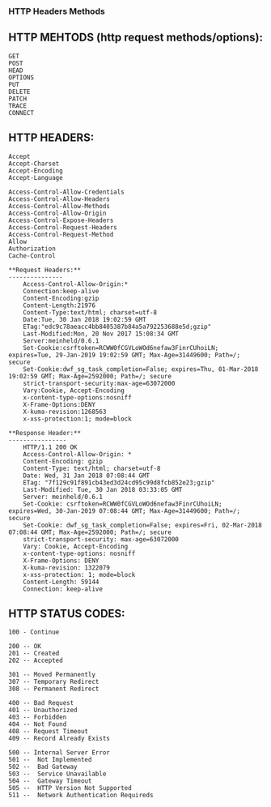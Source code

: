 ### HTTP Headers Methods 




**HTTP MEHTODS (http request methods/options):**
--------------------------------------------
    GET
    POST
    HEAD
    OPTIONS
    PUT
    DELETE
    PATCH
    TRACE
    CONNECT

**HTTP HEADERS:**
-------------
    Accept
    Accept-Charset
    Accept-Encoding
    Accept-Language

    Access-Control-Allow-Credentials
    Access-Control-Allow-Headers
    Access-Control-Allow-Methods
    Access-Control-Allow-Origin
    Access-Control-Expose-Headers
    Access-Control-Request-Headers
    Access-Control-Request-Method
    Allow
    Authorization
    Cache-Control

    **Request Headers:**
    ---------------
        Access-Control-Allow-Origin:*
        Connection:keep-alive
        Content-Encoding:gzip
        Content-Length:21976
        Content-Type:text/html; charset=utf-8
        Date:Tue, 30 Jan 2018 19:02:59 GMT
        ETag:"edc9c78aeacc4bb8405387b84a5a792253688e5d;gzip"
        Last-Modified:Mon, 20 Nov 2017 15:08:34 GMT
        Server:meinheld/0.6.1
        Set-Cookie:csrftoken=RCWW0fCGVLoWOd6nefaw3FinrCUhoiLN; expires=Tue, 29-Jan-2019 19:02:59 GMT; Max-Age=31449600; Path=/; secure
        Set-Cookie:dwf_sg_task_completion=False; expires=Thu, 01-Mar-2018 19:02:59 GMT; Max-Age=2592000; Path=/; secure
        strict-transport-security:max-age=63072000
        Vary:Cookie, Accept-Encoding
        x-content-type-options:nosniff
        X-Frame-Options:DENY
        X-kuma-revision:1268563
        x-xss-protection:1; mode=block
    
    **Response Header:**
    ----------------
        HTTP/1.1 200 OK
        Access-Control-Allow-Origin: *
        Content-Encoding: gzip
        Content-Type: text/html; charset=utf-8
        Date: Wed, 31 Jan 2018 07:08:44 GMT
        ETag: "7f129c91f891cb43ed3d24cd95c99d8fcb852e23;gzip"
        Last-Modified: Tue, 30 Jan 2018 03:33:05 GMT
        Server: meinheld/0.6.1
        Set-Cookie: csrftoken=RCWW0fCGVLoWOd6nefaw3FinrCUhoiLN; expires=Wed, 30-Jan-2019 07:08:44 GMT; Max-Age=31449600; Path=/; secure
        Set-Cookie: dwf_sg_task_completion=False; expires=Fri, 02-Mar-2018 07:08:44 GMT; Max-Age=2592000; Path=/; secure
        strict-transport-security: max-age=63072000
        Vary: Cookie, Accept-Encoding
        x-content-type-options: nosniff
        X-Frame-Options: DENY
        X-kuma-revision: 1322079
        x-xss-protection: 1; mode=block
        Content-Length: 59144
        Connection: keep-alive


**HTTP STATUS CODES:**
-----------------
```
100 - Continue
```

```
200 -- OK
201 -- Created
202 -- Accepted
```

```
301 -- Moved Permanently
307 -- Temporary Redirect
308 -- Permanent Redirect
```

```
400 -- Bad Request
401 -- Unauthorized
403 -- Forbidden
404 -- Not Found
408 -- Request Timeout
409 -- Record Already Exists
```

```
500 -- Internal Server Error
501 --  Not Implemented
502 --  Bad Gateway
503 --  Service Unavailable
504 --  Gateway Timeout
505 --  HTTP Version Not Supported
511 --  Network Authentication Requireds
```
